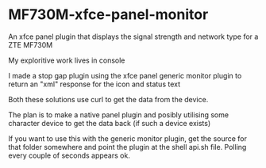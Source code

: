 # MF730M-xfce-panel-monitor
An xfce panel plugin that displays the signal strength and network type for a ZTE MF730M

My exploritive work lives in console

I made a stop gap plugin using the xfce panel generic monitor plugin to return an "xml" response for the icon and status text

Both these solutions use curl to get the data from the device.

The plan is to make a native panel plugin and posibly utilising some character device to get the data back (if such a device exists)



If you want to use this with the generic monitor plugin, get the source for that folder somewhere and point the plugin at the shell api.sh file. Polling every couple of seconds appears ok.
